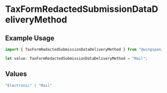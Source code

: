 # TaxFormRedactedSubmissionDataDeliveryMethod

## Example Usage

```typescript
import { TaxFormRedactedSubmissionDataDeliveryMethod } from "@wingspan/payments/sdk/models/shared";

let value: TaxFormRedactedSubmissionDataDeliveryMethod = "Mail";
```

## Values

```typescript
"Electronic" | "Mail"
```